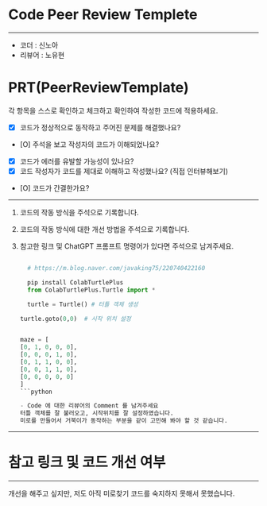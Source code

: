 # Code Peer Review Templete
---
- 코더 : 신노아
- 리뷰어 : 노유현


# PRT(PeerReviewTemplate)

각 항목을 스스로 확인하고 체크하고 확인하여 작성한 코드에 적용하세요.

- [x] 코드가 정상적으로 동작하고 주어진 문제를 해결했나요?
- [O] 주석을 보고 작성자의 코드가 이해되었나요?
- [x] 코드가 에러를 유발할 가능성이 있나요?
- [x] 코드 작성자가 코드를 제대로 이해하고 작성했나요? (직접 인터뷰해보기)
- [O] 코드가 간결한가요?

---

1. 코드의 작동 방식을 주석으로 기록합니다.
2. 코드의 작동 방식에 대한 개선 방법을 주석으로 기록합니다.
3. 참고한 링크 및 ChatGPT 프롬프트 명령어가 있다면 주석으로 남겨주세요.
   
   ```python
   
     # https://m.blog.naver.com/javaking75/220740422160
   
     pip install ColabTurtlePlus
     from ColabTurtlePlus.Turtle import *

     turtle = Turtle() # 터틀 객체 생성

   turtle.goto(0,0)  # 시작 위치 설정


   maze = [
   [0, 1, 0, 0, 0],
   [0, 0, 0, 1, 0],
   [0, 1, 1, 0, 0],
   [0, 0, 1, 1, 0],
   [0, 0, 0, 0, 0]
   ]
   ```python
   
   - Code 에 대한 리뷰어의 Comment 를 남겨주세요
   터틀 객체를 잘 불러오고, 시작위치를 잘 설정하였습니다. 
   미로를 만들어서 거북이가 동작하는 부분을 같이 고민해 봐야 할 것 같습니다. 
   
---

# 참고 링크 및 코드 개선 여부
---
개선을 해주고 싶지만, 저도 아직 미로찾기 코드를 숙지하지 못해서 못했습니다. 

